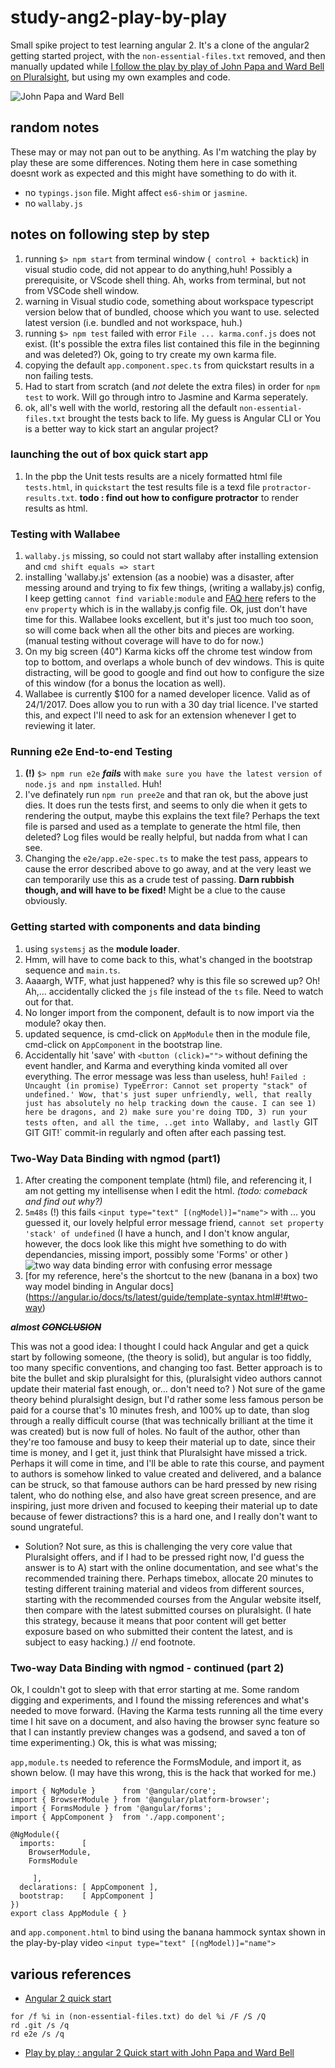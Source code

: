 # study-ang2-play-by-play

Small spike  project to test learning angular 2. It's a clone of the angular2 getting started project, with the `non-essential-files.txt` removed, and then manually updated while [I follow the play by play of John Papa and Ward Bell on Pluralsight](https://app.pluralsight.com/library/courses/play-by-play-angular-2-quick-start-john-papa-ward-bell/table-of-contents), but using my own examples and code.

![John Papa and Ward Bell](docs/two-guys.png)

## random notes

These may or may not pan out to be anything. As I'm watching the play by play these are some differences. Noting them here in case something doesnt work as expected and this might have something to do with it.

- no `typings.json` file. Might affect `es6-shim` or `jasmine`.
- no `wallaby.js`

## notes on following step by step

1. running `$> npm start` from terminal window (` control + backtick`) in visual studio code, did not appear to do anything,huh! Possibly a prerequisite, or VScode shell thing. Ah, works from terminal, but not from VSCode shell window.
1. warning in Visual studio code, something about workspace typescript version below that of bundled, choose which you want to use. selected latest version (i.e. bundled and not workspace, huh.)
1. running `$> npm test` failed with error `File ... karma.conf.js` does not exist. (It's possible the extra files list contained this file in the beginning and was deleted?) Ok, going to try create my own karma file.
1. copying the default `app.component.spec.ts` from quickstart results in a non failing tests.
1. Had to start from scratch (and *not* delete the extra files) in order for `npm test` to work. Will go through intro to Jasmine and Karma seperately.
 1. ok, all's well with the world, restoring all the default `non-essential-files.txt` brought the tests back to life. My guess is Angular CLI or You is a better way to kick start an angular project?

### launching the out of box quick start app

1. In the pbp the Unit tests results are a nicely formatted html file `tests.html`, in `quickstart` the test results file is a texd file `protractor-results.txt`. **todo : find out how to configure protractor** to render results as html.

### Testing with Wallabee

1. `wallaby.js` missing, so could not start wallaby after installing extension and `cmd shift equals => start`
 1. installing 'wallaby.js' extension (as a noobie) was a disaster, after messing around and trying to fix few things, (writing a wallaby.js) config, I keep getting `cannot find variable:module` and [FAQ here](https://wallabyjs.com/docs/intro/troubleshooting.html) refers to the `env` `property` which is in the wallaby.js config file. Ok, just don't have time for  this. Wallabee looks excellent, but it's just too much too soon, so will come back when all the other bits and pieces are working. (manual testing without coverage will have to do for now.)
1. On my big screen (40") Karma kicks off the chrome test window from top to bottom, and overlaps a whole bunch of dev windows. This is quite distracting, will be good to google and find out how to configure the size of this window (for a bonus the location as well).
1. Wallabee is currently $100 for a named developer licence. Valid as of 24/1/2017. Does allow you to run with a 30 day trial licence. I've started this, and expect I'll need to ask for an extension whenever I get to reviewing it later.

### Running e2e End-to-end Testing

1. **(!)** `$> npm run e2e` ***fails*** with `make sure you have the latest version of node.js and npm installed`. Huh!
 1. I've definately run `npm run pree2e` and that ran ok, but the above just dies. It does run the tests first, and seems to only die when it gets to rendering the output, maybe this explains the text file? Perhaps the text file is parsed and used as a template to generate the html file, then deleted? Log files would be really helpful, but nadda from what I can see.
 1. Changing the `e2e/app.e2e-spec.ts` to make the test pass, appears to cause the error described above to go away, and at the very least we can temporarily use this as a crude test of passing. **Darn rubbish though, and will have to be fixed!** Might be a clue to the cause obviously.

### Getting started with components and data binding

1. using `systemsj` as the **module loader**.
1. Hmm, will have to come back to this, what's changed in the bootstrap sequence and `main.ts`.
1. Aaaargh, WTF, what just happened? why is this file so screwed up? Oh! Ah,... accidentally clicked the `js` file instead of the `ts` file. Need to watch out for that. 
1. No longer import from the component, default is to now import via the module? okay then.
 1. updated sequence, is cmd-click on `AppModule` then in the module file, cmd-click on `AppComponent` in the bootstrap line.
1. Accidentally hit 'save' with `<button (click)="">` without defining the event handler, and Karma and everything kinda vomited all over everything. The error message was less than useless, huh! `Failed : Uncaught (in promise) TypeError: Cannot set property "stack" of undefined.' Wow, that's just super unfriendly, well, that really just has absolutely no help tracking down the cause. I can see 1) here be dragons, and 2) make sure you're doing TDD, 3) run your tests often, and all the time, ..get into `Wallaby`, and lastly `GIT GIT GIT!` commit-in regularly and often after each passing test. 

### Two-Way Data Binding with ngmod (part1)

1. After creating the component template (html) file, and referencing it, I am not getting my intellisense when I edit the html. *(todo: comeback and find out why?)*
1. `5m48s` (!) this fails `<input type="text" [(ngModel)]="name">` with ... you guessed it, our lovely helpful error message friend, `cannot set property 'stack' of undefined` (I have a hunch, and I don't know angular, however, the docs look like this might hve something to do with dependancies, missing import, possibly some 'Forms' or other )
    ![two way data binding error with confusing error message](docs/error1.png)
1. [for my reference, here's the shortcut to the new (banana in a box) two way model binding in Angular docs] (https://angular.io/docs/ts/latest/guide/template-syntax.html#!#two-way)

***almost ~~CONCLUSION~~***

This was not a good idea: I thought I could hack Angular and get a quick start by following someone, (the theory is solid), but angular is too fiddly, too many specific conventions, and changing too fast. Better approach is to bite the bullet and skip pluralsight for this, (pluralsight video authors cannot update their material fast enough, or... don't need to? ) Not sure of the game theory behind pluralsight design, but I'd rather some less famous person be paid for a course that's 10 minutes fresh, and 100% up to date, than slog through a really difficult course (that was technically brilliant at the time it was created) but is now full of holes. No fault of the author, other than they're too famouse and busy to keep their material up to date, since their time is money, and I get it, just think that Pluralsight have missed a trick. Perhaps it will come in time, and I'll be able to rate this course, and payment to authors is somehow linked to value created and delivered, and a balance can be struck, so that famouse authors can be hard pressed by new rising talent, who do nothing else, and also have great screen presence, and are inspiring, just more driven and focused to keeping their material up to date because of fewer distractions? this is a hard one, and I really don't want to sound ungrateful.

* Solution? Not sure, as this is challenging the very core value that Pluralsight offers, and if I had to be pressed right now, I'd guess the answer is to A) start with the online documentation, and see what's the recommended training there. Perhaps timebox, allocate 20 minutes to testing different training material and videos from different sources, starting with the recommended courses from the Angular website itself, then compare with the latest submitted courses on pluralsight. (I hate this strategy, because it means that poor content will get better exposure based on who submitted their content the latest, and is subject to easy hacking.) // end footnote.

### Two-way Data Binding with ngmod - continued (part 2)

Ok, I couldn't got to sleep with that error starting at me. Some random digging and experiments, and I found the missing references and what's needed to move forward. (Having the Karma tests running all the time every time I hit save on a document, and also having the browser sync feature so that I can instantly preview changes was a godsend, and saved a ton of time experimenting.) Ok, this is what was missing;

`app,module.ts` needed to reference the FormsModule, and import it, as shown below. (I may have this wrong, this is the hack that worked for me.)
```
import { NgModule }      from '@angular/core';
import { BrowserModule } from '@angular/platform-browser';
import { FormsModule } from '@angular/forms';
import { AppComponent }  from './app.component';

@NgModule({
  imports:      [ 
    BrowserModule,
    FormsModule
    
     ],
  declarations: [ AppComponent ],
  bootstrap:    [ AppComponent ]
})
export class AppModule { }

```
and `app.component.html` to bind using the banana hammock syntax shown in the play-by-play video `<input type="text" [(ngModel)]="name">`

## various references

- [Angular 2 quick start](https://github.com/angular/quickstart)
 
 ```   
for /f %i in (non-essential-files.txt) do del %i /F /S /Q
rd .git /s /q
rd e2e /s /q 
```

- [Play by play : angular 2 Quick start with John Papa and Ward Bell](https://app.pluralsight.com/library/courses/play-by-play-angular-2-quick-start-john-papa-ward-bell/table-of-contents)